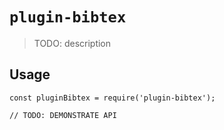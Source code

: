 # `plugin-bibtex`

> TODO: description

## Usage

```
const pluginBibtex = require('plugin-bibtex');

// TODO: DEMONSTRATE API
```

